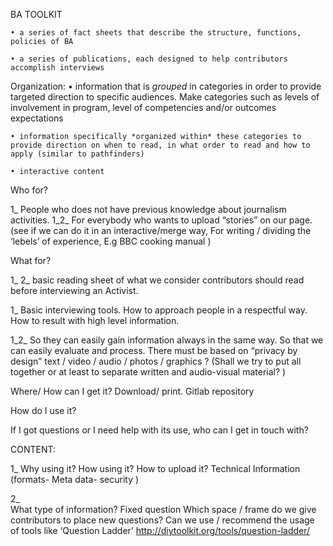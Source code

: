 BA TOOLKIT

    • a series of fact sheets that describe the structure, functions, policies of BA
      
    • a series of publications, each designed to help contributors accomplish interviews 

Organization: 
    • information that is *grouped* in categories in order to provide targeted direction to specific audiences. Make categories such as levels of involvement in program, level of competencies and/or outcomes expectations 
      
    • information specifically *organized within* these categories to provide direction on when to read, in what order to read and how to apply (similar to pathfinders) 
       
    • interactive content 
      

Who for? 

1_ People who does not have previous knowledge about journalism activities.
1_2_ For everybody who wants to upload “stories” on our page. 
(see if we can do it in an interactive/merge way, For writing / dividing the ‘lebels’ of experience, E.g BBC cooking manual ) 

What for? 

1_ 2_ basic reading sheet of what we consider contributors should read before interviewing an Activist. 

1_ Basic interviewing tools. How to approach people in a respectful way. How to result with high level information.  

1_2_ So they can easily gain information always in the same way. So that we can easily evaluate and process. There must be based on “privacy by design” 
text / video / audio / photos / graphics ? 
(Shall we try to put all together or at least to separate written and audio-visual material? )



Where/ How can I get it? 
Download/ print. 
Gitlab repository 

How do I use it?  

If I got questions or I need help with its use, who can I get in touch with? 



CONTENT:

1_
	Why using it? 
	How using it? 
	How to upload it? 
	Technical Information (formats- Meta data- security )

2_	
	What type of information? 
	Fixed question 
	Which space / frame do we give contributors to place new questions?
	Can we use / recommend the usage of tools like ‘Question Ladder’ 	http://diytoolkit.org/tools/question-ladder/
